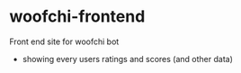 # woofchi-frontend

Front end site for woofchi bot

- showing every users ratings and scores (and other data)
